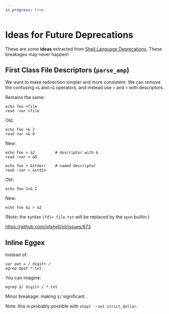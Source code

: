 ```yaml
---
in_progress: true
---
```


Ideas for Future Deprecations
=============================

These are some **ideas** extracted from [Shell Language
Deprecations](deprecations.html).  These breakages may never happen!

<!-- cmark.py expands this -->
<div id="toc">
</div>

## First Class File Descriptors (`parse_amp`)

We want to make redirection simpler and more consistent.  We can remove the
confusing `<&` and `>&` operators, and instead use `>` and `<` with
descriptors.

Remains the same:

    echo foo >file
    read :var <file

Old:

    echo foo >& 2
    read var <& 0

New:

    echo foo > &2         # descriptor with &
    read :var < &0

    echo foo > &stderr    # named descriptor
    read :var < &stdin

Old:

    echo foo 1>& 2

New:

    echo foo &1 > &2

(Note: the syntax `{fd}> file.txt` will be replaced by the `open` builtin.)

<https://github.com/oilshell/oil/issues/673>

## Inline Eggex

Instead of:

    var pat = / digit+ /
    egrep $pat *.txt

You can imagine:

    egrep $/ digit+ / *.txt

Minor breakage: making `$/` significant.

Note: this is probably possible with `shopt --set strict_dollar`.

